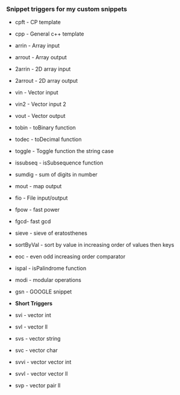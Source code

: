 ### Snippet triggers for my custom snippets

-   cpft - CP template
-   cpp - General c++ template
-   arrin - Array input
-   arrout - Array output
-   2arrin - 2D array input
-   2arrout - 2D array output
-   vin - Vector input
-   vin2 - Vector input 2
-   vout - Vector output
-   tobin - toBinary function
-   todec - toDecimal function
-   toggle - Toggle function the string case
-   issubseq - isSubsequence function
-   sumdig - sum of digits in number
-   mout - map output
-   fio - File input/output
-   fpow - fast power
-   fgcd- fast gcd
-   sieve - sieve of eratosthenes
-   sortByVal - sort by value in increasing order of values then keys
-   eoc - even odd increasing order comparator
-   ispal - isPalindrome function
-   modi - modular operations
-   gsn - GOOGLE snippet

-   **Short Triggers**
-   svi - vector int
-   svl - vector ll
-   svs - vector string
-   svc - vector char
-   svvi - vector vector int
-   svvl - vector vector ll
-   svp - vector pair ll
